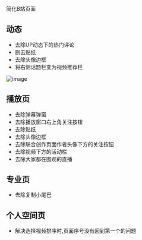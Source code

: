 简化B站页面

## 动态

* 去除UP动态下的热门评论
* 删去贴纸
* 去除头像边框
* 将右侧话题栏变为视频推荐栏

![image](https://img2022.cnblogs.com/blog/2661944/202205/2661944-20220529110631424-390964363.png)

## 播放页

* 去除弹幕弹窗
* 去除播放窗口右上角关注按钮
* 去除贴纸
* 去除头像边框
* 去除联合创作页面作者头像下方的关注按钮
* 去除视频下方的活动栏
* 去除大家都在围观的直播

## 专业页

* 去除复制小尾巴

## 个人空间页

* 解决选择视频排序时,页面序号没有回到第一个的问题